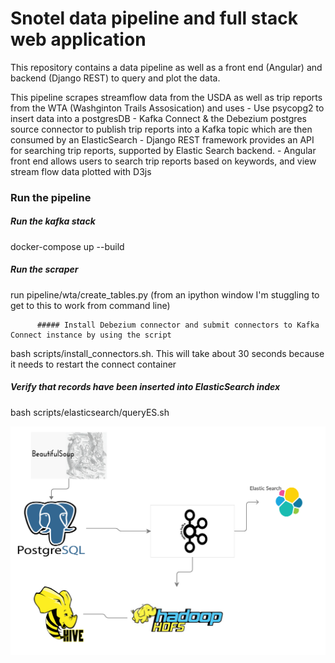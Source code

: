 # Snotel data pipeline and full stack web application
This repository contains a data pipeline as well as a front end (Angular) and backend (Django REST) to query and
plot the data.  

This pipeline scrapes streamflow data from the USDA as well as trip reports from the WTA (Washginton Trails Assosication) and uses 
    - Use psycopg2 to insert data into a postgresDB
    - Kafka Connect & the Debezium postgres source connector to publish trip reports into a Kafka topic which are then consumed by an
    ElasticSearch
    - Django REST framework provides an API for searching trip reports, supported by Elastic Search backend.
    - Angular front end allows users to search trip reports based on keywords,  and view stream flow data plotted with D3js


### Run the pipeline

##### Run the kafka stack
docker-compose up --build
##### Run the scraper
run pipeline/wta/create_tables.py (from an ipython window I'm stuggling to get to this to work from command line)   

          ##### Install Debezium connector and submit connectors to Kafka Connect instance by using the script
bash scripts/install_connectors.sh.  This will take about 30 seconds because it needs to restart the connect container 

##### Verify that records have been inserted into ElasticSearch index
bash scripts/elasticsearch/queryES.sh




![](pipeline.png)
